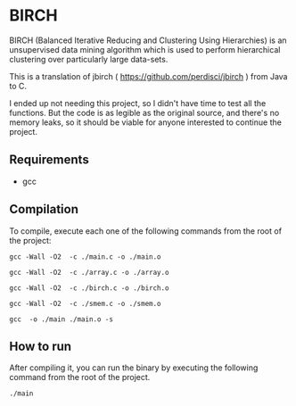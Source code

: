 # BIRCH

BIRCH (Balanced Iterative Reducing and Clustering Using Hierarchies) is an unsupervised data mining algorithm which is used to perform hierarchical clustering over particularly large data-sets.

This is a translation of jbirch ( https://github.com/perdisci/jbirch ) from Java to C.

I ended up not needing this project, so I didn't have time to test all the functions. But the code is as legible as the original source, and there's no memory leaks, so it should be viable for anyone interested to continue the project.

## Requirements
* gcc

## Compilation

To compile, execute each one of the following commands from the root of the project:

```
gcc -Wall -O2  -c ./main.c -o ./main.o 
```
```
gcc -Wall -O2  -c ./array.c -o ./array.o 
```
```
gcc -Wall -O2  -c ./birch.c -o ./birch.o 
```
```
gcc -Wall -O2  -c ./smem.c -o ./smem.o 
```
```
gcc  -o ./main ./main.o -s
```

## How to run

After compiling it, you can run the binary by executing the following command from the root of the project.
```
./main
```
